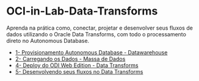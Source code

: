 # OCI-in-Lab-Data-Transforms

Aprenda na prática como, conectar, projetar e desenvolver seus fluxos de dados utilizando o Oracle Data Transforms, com todo o processamento direto no Autonomous Database.

* [1- Provisionamento Autonomous Database - Datawarehouse]()
* [2- Carregando os Dados - Massa de Dados]()
* [4- Deploy do ODI Web Edition - Data Transforms]()
* [5- Desenvolvendo seus fluxos no Data Transforms]()
